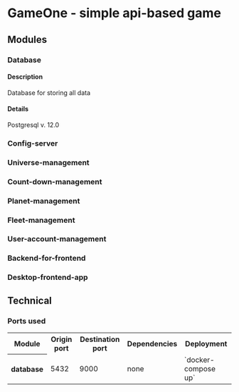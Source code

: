 # GameOne - simple api-based game

## Modules
### Database
#### Description
Database for storing all data
#### Details
Postgresql v. 12.0

### Config-server

### Universe-management

### Count-down-management

### Planet-management

### Fleet-management

### User-account-management

### Backend-for-frontend

### Desktop-frontend-app

## Technical
### Ports used
<table>
    <tr>
		<th>Module</th>
		<th>Origin port</th>
		<th>Destination port</th>
		<th>Dependencies</th>
		<th>Deployment</th>
    </tr>
	<tr>
	    <th>database</th>
	    <td>5432</td>
	    <td>9000</td>
	    <td>none</td>
	    <td>`docker-compose up`</td>
	</tr>
</table>

